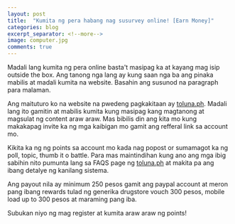```yaml
---
layout: post
title:  "Kumita ng pera habang nag susurvey online! [Earn Money]"
categories: blog
excerpt_separator: <!--more-->
image: computer.jpg
comments: true
---
```


<p>Madali lang kumita ng pera online basta't masipag ka at kayang mag isip outside the box. Ang tanong nga lang ay kung saan nga ba ang pinaka mabilis at madali kumita na website. Basahin ang susunod na paragraph para malaman.</p>

<p>
	Ang maituturo ko na website na pwedeng pagkakitaan ay <a href="http://festyy.com/w0xQDK">toluna.ph</a>. Madali lang ito gamitin at mabilis kumita kung masipag kang magtanong at magsulat ng content araw araw. Mas bibilis din ang kita mo kung makakapag invite ka ng mga kaibigan mo gamit ang refferal link sa account mo.
</p>

<p>
	Kikita ka ng ng points sa account mo kada nag popost or sumamagot ka ng poll, topic, thumb it o battle. Para mas maintindihan kung ano ang mga ibig sabihin nito pumunta lang sa FAQS page ng <a href="http://festyy.com/w0xQDK">toluna.ph</a> at makita pa ang ibang detalye ng kanilang sistema.
</p>

<p>
	Ang payout nila ay minimum 250 pesos gamit ang paypal account at meron pang ibang rewards tulad ng generika drugstore vouch 300 pesos, mobile load up to 300 pesos at maraming pang iba.
</p>

<p>Subukan niyo ng mag register at kumita araw araw ng points!</p>
